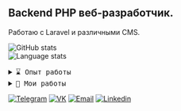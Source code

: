 ## Backend PHP веб-разработчик. 

Работаю с Laravel и различными CMS.

![GitHub stats](https://github-readme-stats.vercel.app/api?username=alexandrfiner&show_icons=true&icon_color=805AD5&text_color=718096&bg_color=ffffff00&hide_title=true&include_all_commits=true&count_private=true&hide_border=true)
<br>
![Language stats](https://github-readme-stats.vercel.app/api/top-langs/?username=alexandrfiner&layout=compact&icon_color=805AD5&text_color=718096&bg_color=ffffff00&hide_border=true&langs_count=10&locale=ru)

<details>
 <summary> <samp>⌛ Опыт работы</samp></summary>
soon..
</details>

<details>
 <summary> <samp>📝 Мои работы</samp></summary>
- https://vk.com/gameapps_off (фронт - React / бек - PHP)<br>
- https://vk.com/watch_the_ad (на основе работы другого разработчика, добавление рекапчи, фрон - React / бек - NodeJS) <br>
- http://eurotest.info/ (парсер сайтов для проверка батч-кодов парфюмерии, имеется поддержка добавления собственных скриптов обработки информации)<br>
- https://if-studio.ru/ (частичная доработка дизайна)<br>
- https://bill.if-studio.ru/ (полностью написанный с нуля на PHP с использованием AJAX)<br>
- http://edp.by/ (доработка внутреннего функционала для персонала)<br>
- http://xn--80akukgcz4f.xn--90ais/ - (доработка сайта, добавление мобильной адаптации, парсинг с гугл таблиц, уведомления в телеграмм и очень-очень много интересного функционала)<br>
- https://cs-legenda.ru/ - добавление модулей для разнообразия сайта<br>
- https://cs-ulet.ru/ - доработка дизайна, оптимизация скриптов JS, добавление функционала<br>
- https://ulet-craft.ru/ - дизайн + доработка движка<br>
- https://vk.com/cardmem (фронт - React / бек - PHP) | Интересное VK Mini Apps приложение, которое позволяет создавать открытки с уже готовым фоном и текстом<br>
- и горсть других проектов :)<br>
- https://vk.com/billions_mg (фронт - React / бек - PHP)<br>
</details>

[![Telegram](https://img.shields.io/badge/Telegram-fff?logo=Telegram&logoColor=white)](https://t.me/alexandrfiner/)
[![VK](https://img.shields.io/badge/VK-0077ff?logo=VK&logoColor=white)](https://vk.com/alexfiner/)
[![Email](https://img.shields.io/badge/Email-EA4335?logo=Gmail&logoColor=white)](mailto:finersanya@gmail.com)
[![Linkedin](https://img.shields.io/badge/LinkedIn-0077B5?logo=linkedin&logoColor=white)](https://linkedin.com/in/alexandrfiner/)

